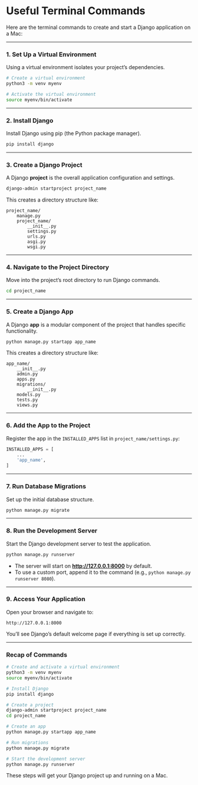 # Useful Terminal Commands

Here are the terminal commands to create and start a Django application on a Mac:

---

### 1. **Set Up a Virtual Environment**
Using a virtual environment isolates your project’s dependencies.

```bash
# Create a virtual environment
python3 -m venv myenv

# Activate the virtual environment
source myenv/bin/activate
```

---

### 2. **Install Django**
Install Django using pip (the Python package manager).

```bash
pip install django
```

---

### 3. **Create a Django Project**
A Django **project** is the overall application configuration and settings.

```bash
django-admin startproject project_name
```

This creates a directory structure like:

```
project_name/
    manage.py
    project_name/
        __init__.py
        settings.py
        urls.py
        asgi.py
        wsgi.py
```

---

### 4. **Navigate to the Project Directory**
Move into the project’s root directory to run Django commands.

```bash
cd project_name
```

---

### 5. **Create a Django App**
A Django **app** is a modular component of the project that handles specific functionality.

```bash
python manage.py startapp app_name
```

This creates a directory structure like:

```
app_name/
    __init__.py
    admin.py
    apps.py
    migrations/
        __init__.py
    models.py
    tests.py
    views.py
```

---

### 6. **Add the App to the Project**
Register the app in the `INSTALLED_APPS` list in `project_name/settings.py`:

```python
INSTALLED_APPS = [
    ...
    'app_name',
]
```

---

### 7. **Run Database Migrations**
Set up the initial database structure.

```bash
python manage.py migrate
```

---

### 8. **Run the Development Server**
Start the Django development server to test the application.

```bash
python manage.py runserver
```

- The server will start on **http://127.0.0.1:8000** by default.
- To use a custom port, append it to the command (e.g., `python manage.py runserver 8080`).

---

### 9. **Access Your Application**
Open your browser and navigate to:

```
http://127.0.0.1:8000
```

You’ll see Django’s default welcome page if everything is set up correctly.

---

### Recap of Commands
```bash
# Create and activate a virtual environment
python3 -m venv myenv
source myenv/bin/activate

# Install Django
pip install django

# Create a project
django-admin startproject project_name
cd project_name

# Create an app
python manage.py startapp app_name

# Run migrations
python manage.py migrate

# Start the development server
python manage.py runserver
```

These steps will get your Django project up and running on a Mac.